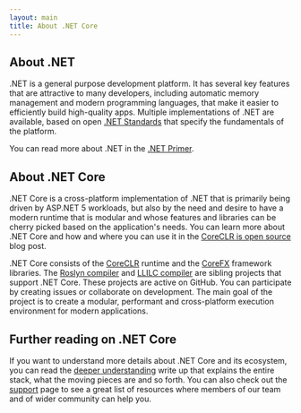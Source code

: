 ```yaml
---
layout: main
title: About .NET Core
---
```

## About .NET
.NET is a general purpose development platform. It has several key features that are attractive to many developers, including automatic memory management and modern programming languages, that make it easier to efficiently build high-quality apps. Multiple implementations of .NET are available, based on open [.NET Standards](https://github.com/dotnet/coreclr/blob/master/Documentation/project-docs/dotnet-standards.md) that specify the fundamentals of the platform.

You can read more about .NET in the [.NET Primer](/docs/concepts/primer.html).

## About .NET Core
.NET Core is a cross-platform implementation of .NET that is primarily being driven by ASP.NET 5 workloads, but also by the need and desire to have a modern runtime that is modular and whose features and libraries can be cherry picked based on the application's needs. You can learn more about .NET Core and how and where you can use it in the [CoreCLR is open source](http://blogs.msdn.com/b/dotnet/archive/2015/02/03/coreclr-is-now-open-source.aspx) blog post.

.NET Core consists of the [CoreCLR](https://github.com/dotnet/coreclr) runtime and the [CoreFX](https://github.com/dotnet/corefx) framework libraries. The [Roslyn compiler](https://github.com/dotnet/roslyn) and [LLILC compiler](https://github.com/dotnet/llilc) are sibling projects that support .NET Core. These projects are active on GitHub. You can participate by creating issues or collaborate on development. The main goal of the project is to create a modular, performant and cross-platform execution environment for modern applications.  

## Further reading on .NET Core
If you want to understand more details about .NET Core and its ecosystem, you can  read the [deeper understanding](overview.html) write up that explains the entire stack, what the moving pieces are and so forth. You can also check out the [support](/support/) page to see a great list of resources where members of our team and of wider community can help you.
